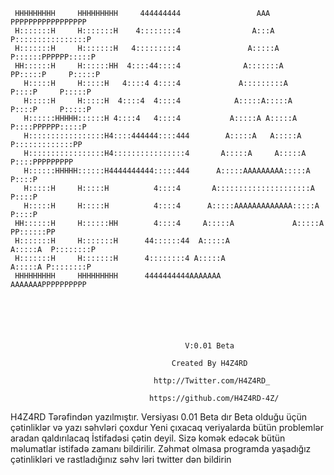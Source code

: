     HHHHHHHHH     HHHHHHHHH     444444444                 AAA               PPPPPPPPPPPPPPPPP
     H:::::::H     H:::::::H    4::::::::4                A:::A              P::::::::::::::::P
     H:::::::H     H:::::::H   4:::::::::4               A:::::A             P::::::PPPPPP:::::P
     HH::::::H     H::::::HH  4::::44::::4              A:::::::A            PP:::::P     P:::::P
       H:::::H     H:::::H   4::::4 4::::4             A:::::::::A             P::::P     P:::::P
       H:::::H     H:::::H  4::::4  4::::4            A:::::A:::::A            P::::P     P:::::P
       H::::::HHHHH::::::H 4::::4   4::::4           A:::::A A:::::A           P::::PPPPPP:::::P
       H:::::::::::::::::H4::::444444::::444        A:::::A   A:::::A          P:::::::::::::PP
       H:::::::::::::::::H4::::::::::::::::4       A:::::A     A:::::A         P::::PPPPPPPPP
       H::::::HHHHH::::::H4444444444:::::444      A:::::AAAAAAAAA:::::A        P::::P
       H:::::H     H:::::H          4::::4       A:::::::::::::::::::::A       P::::P
       H:::::H     H:::::H          4::::4      A:::::AAAAAAAAAAAAA:::::A      P::::P
     HH::::::H     H::::::HH        4::::4     A:::::A             A:::::A   PP::::::PP
     H:::::::H     H:::::::H      44::::::44  A:::::A               A:::::A  P::::::::P
     H:::::::H     H:::::::H      4::::::::4 A:::::A                 A:::::A P::::::::P
     HHHHHHHHH     HHHHHHHHH      4444444444AAAAAAA                   AAAAAAAPPPPPPPPPP






                                           V:0.01 Beta

                                        Created By H4Z4RD
                               
                                    http://Twitter.com/H4Z4RD_ 
           
                                   https://github.com/H4Z4RD-4Z/


H4Z4RD Tərəfindən yazılmıştır.
Versiyası 0.01 Beta dır
Beta olduğu üçün çətinliklər və yazı səhvləri çoxdur
Yeni çıxacaq veriyalarda bütün problemlər aradan qaldırılacaq
İstifadəsi çətin deyil. Sizə komək edəcək bütün məlumatlar istifadə zamanı bildirilir.
Zəhmət olmasa programda yaşadığız çətinlikləri ve rastladığınız səhv ləri twitter dən bildirin

